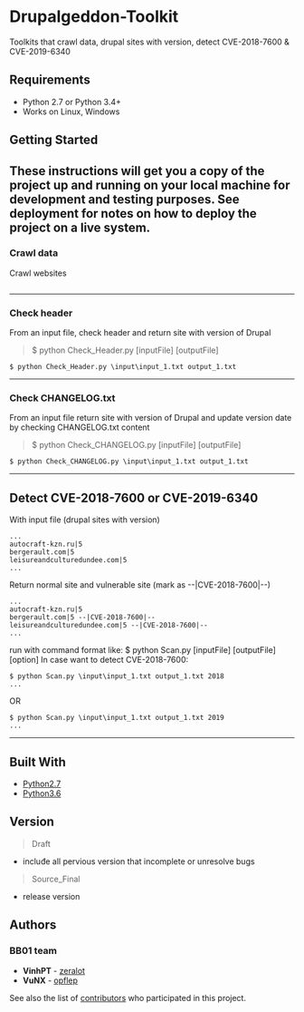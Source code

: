 # Drupalgeddon-Toolkit

Toolkits that crawl data, drupal sites with version, detect CVE-2018-7600 & CVE-2019-6340 

## Requirements

* Python 2.7 or Python 3.4+
* Works on Linux, Windows

## Getting Started

These instructions will get you a copy of the project up and running on your local machine for development and testing purposes. See deployment for notes on how to deploy the project on a live system.
---

### Crawl data

Crawl websites


```

```

---

### Check header

From an input file, check header and return site with version of Drupal
> $ python Check_Header.py [inputFile] [outputFile]

```
$ python Check_Header.py \input\input_1.txt output_1.txt
```

---

### Check CHANGELOG.txt

From an input file return site with version of Drupal and update version date by checking CHANGELOG.txt content
> $ python Check_CHANGELOG.py [inputFile] [outputFile]

```
$ python Check_CHANGELOG.py \input\input_1.txt output_1.txt
```

---

## Detect CVE-2018-7600 or CVE-2019-6340

With input file (drupal sites with version) 

```
...
autocraft-kzn.ru|5
bergerault.com|5
leisureandculturedundee.com|5
...
```

Return normal site and vulnerable site (mark as --|CVE-2018-7600|--) 

```
...
autocraft-kzn.ru|5
bergerault.com|5 --|CVE-2018-7600|--
leisureandculturedundee.com|5 --|CVE-2018-7600|--
...
```

run with command format like: $ python Scan.py [inputFile] [outputFile] [option]
In case want to detect CVE-2018-7600:

```
$ python Scan.py \input\input_1.txt output_1.txt 2018
...
```
OR
```
$ python Scan.py \input\input_1.txt output_1.txt 2019
...
```

---

## Built With

* [Python2.7](https://docs.python.org/2.7/)
* [Python3.6](https://docs.python.org/2.6/)

## Version

> Draft 
* incluđe all pervious version that incomplete or unresolve bugs 

> Source_Final 
* release version

## Authors
### BB01 team

* **VinhPT** - [zeralot](https://github.com/zeralot)
* **VuNX** - [opflep](https://github.com/opflep)

See also the list of [contributors](https://github.com/opflep/Drupalgeddon-Toolkit/graphs/contributors) who participated in this project.

